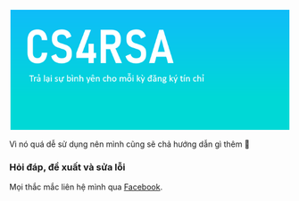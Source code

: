 <p align="center">
<img src="https://raw.githubusercontent.com/toky0s/cs4rsa_core/gh-pages/splashScreen.png" width=500/>
</p>
 
Vì nó quá dễ sử dụng nên mình cũng sẽ chả hướng dẫn gì thêm 🤣

### Hỏi đáp, đề xuất và sửa lỗi
Mọi thắc mắc liên hệ mình qua [Facebook](https://www.facebook.com/truongaxin/).
